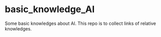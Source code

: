 # basic_knowledge_AI
Some basic knowledges about AI. This repo is to collect links of relative knowledges.
